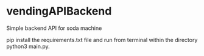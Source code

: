 # vendingAPIBackend
 Simple backend API for soda machine

pip install the requirements.txt file and run from terminal within the directory python3 main.py.
